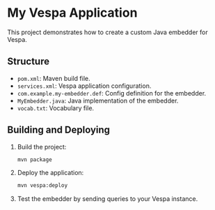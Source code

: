 # My Vespa Application

This project demonstrates how to create a custom Java embedder for Vespa.

## Structure

- `pom.xml`: Maven build file.
- `services.xml`: Vespa application configuration.
- `com.example.my-embedder.def`: Config definition for the embedder.
- `MyEmbedder.java`: Java implementation of the embedder.
- `vocab.txt`: Vocabulary file.

## Building and Deploying

1. Build the project:

   ```bash
   mvn package
   ```

2. Deploy the application:

   ```bash
   mvn vespa:deploy
   ```

3. Test the embedder by sending queries to your Vespa instance.
